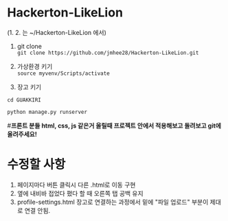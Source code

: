 # Hackerton-LikeLion

(1. 2. 는 ~/Hackerton-LikeLion 에서)
1. git clone  
 ```git clone https://github.com/jmhee28/Hackerton-LikeLion.git```

2. 가상환경 키기  
 ```source myvenv/Scripts/activate```

3. 장고 키기  

 ```cd GUAKKIRI```  

 ```python manage.py runserver```



#**프론트 분들 html, css, js 같은거 올릴때 프로젝트 안에서 적용해보고 돌려보고 git에 올려주세요!**

# **수정할 사항**

1. 페이지마다 버튼 클릭시 다른 .html로 이동 구현
2. 옆에 내비바 접었다 폈다 할 때 오른쪽 탭 공백 유지
3. profile-settings.html 장고로 연결하는 과정에서 밑에 "파일 업로드" 부분이 제대로 연결 안됨. 
